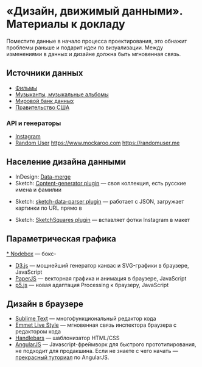«Дизайн, движимый данными». Материалы к докладу
===============================================
Поместите данные в начало процесса проектирования, это обнажит проблемы раньше и подарит идеи по визуализации. Между изменениями в данных и дизайне должна быть мгновенная связь.


## Источники данных
* [Фильмы](http://grouplens.org/datasets/movielens/)
* [Музыканты, музыкальные альбомы](http://musicbrainz.org)
* [Мировой банк данных](http://databank.worldbank.org)
* [Правительство США](http://catalog.data.gov/dataset)

### API и генераторы
* [Instagram](https://instagram.com/developer/endpoints/)
* [Random User](https://randomuser.me/documentation)
https://www.mockaroo.com
https://randomuser.me


## Население дизайна данными
* InDesign: [Data-merge](https://helpx.adobe.com/ru/indesign/using/data-merge.html)
* Sketch: [Content-generator plugin](https://github.com/timuric/Content-generator-sketch-plugin) — своя коллекция, есть русские имена и фамилии
- Sketch: [sketch-data-parser plugin](https://github.com/florianpnn/sketch-data-parser) — работает с JSON, загружает картинки по URL прямо в
* Sketch: [SketchSquares plugin](https://github.com/abynim/SketchSquares) — вставляет фотки Instagram в макет

## Параметрическая графика
[* Nodebox](http://www.nodebox.net) — бокс-
* [D3.js](http://d3js.org) — мощнейший генератор канвас и SVG-графики в браузере, JavaScript
* [PaperJS](http://paperjs.org) — векторная графика и анимация в браузере, JavaScript
* [p5.js](http://p5js.org) — новая адаптация Processing к браузеру, JavaScript


## Дизайн в браузере
* [Sublime Text](http://www.sublimetext.com) — многофункциональный редактор кода
* [Emmet Live Style](http://livestyle.emmet.io) — мгновенная связь инспектора браузера с редактором кода
* [Handlebars](http://handlebarsjs.com) — шаблонизатор HTML/CSS
* [AngularJS](https://angularjs.org) — Javascript-фреймворк для быстрого прототипирования, не подходит для продакшина. Если не знаете с чего начать — [прекрасный туториал](https://github.com/curran/screencasts/tree/gh-pages/introToAngular) по AngularJS.


